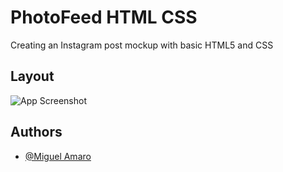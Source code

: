 # PhotoFeed HTML CSS

Creating an Instagram post mockup with basic HTML5 and CSS




## Layout

![App Screenshot](https://i.imgur.com/QLBENqQ.png)


## Authors

- [@Miguel Amaro](https://www.github.com/MigueAmaro)

